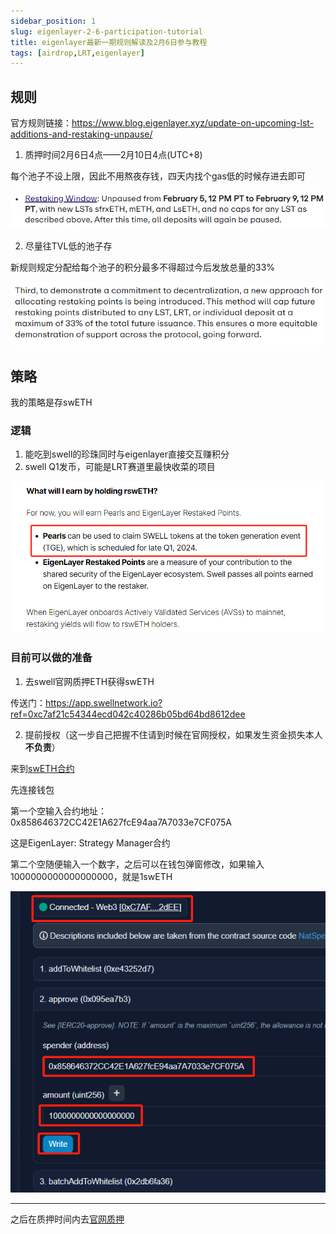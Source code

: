 ```yaml
---
sidebar_position: 1
slug: eigenlayer-2-6-participation-tutorial
title: eigenlayer最新一期规则解读及2月6日参与教程
tags: [airdrop,LRT,eigenlayer]
---
```


## 规则

官方规则链接：https://www.blog.eigenlayer.xyz/update-on-upcoming-lst-additions-and-restaking-unpause/

1. 质押时间2月6日4点——2月10日4点(UTC+8)

每个池子不设上限，因此不用熬夜存钱，四天内找个gas低的时候存进去即可

![eigenlayer](./img/1.png)

2. 尽量往TVL低的池子存

新规则规定分配给每个池子的积分最多不得超过今后发放总量的33%

![eigenlayer](./img/2.png)

## 策略

我的策略是存swETH

### 逻辑

1. 能吃到swell的珍珠同时与eigenlayer直接交互赚积分
2. swell Q1发币，可能是LRT赛道里最快收菜的项目

![eigenlayer](./img/3.png)

### 目前可以做的准备

1. 去swell官网质押ETH获得swETH

传送门：https://app.swellnetwork.io?ref=0xc7af21c54344ecd042c40286b05bd64bd8612dee

2. 提前授权（这一步自己把握不住请到时候在官网授权，如果发生资金损失本人**不负责**）

来到[swETH合约](https://etherscan.io/address/0xf951e335afb289353dc249e82926178eac7ded78#writeProxyContract#F2)

先连接钱包

第一个空输入合约地址：0x858646372CC42E1A627fcE94aa7A7033e7CF075A

这是EigenLayer: Strategy Manager合约

第二个空随便输入一个数字，之后可以在钱包弹窗修改，如果输入1000000000000000000，就是1swETH

![eigenlayer](./img/4.png)

---

之后在质押时间内去[官网质押](https://app.eigenlayer.xyz/token/swETH)